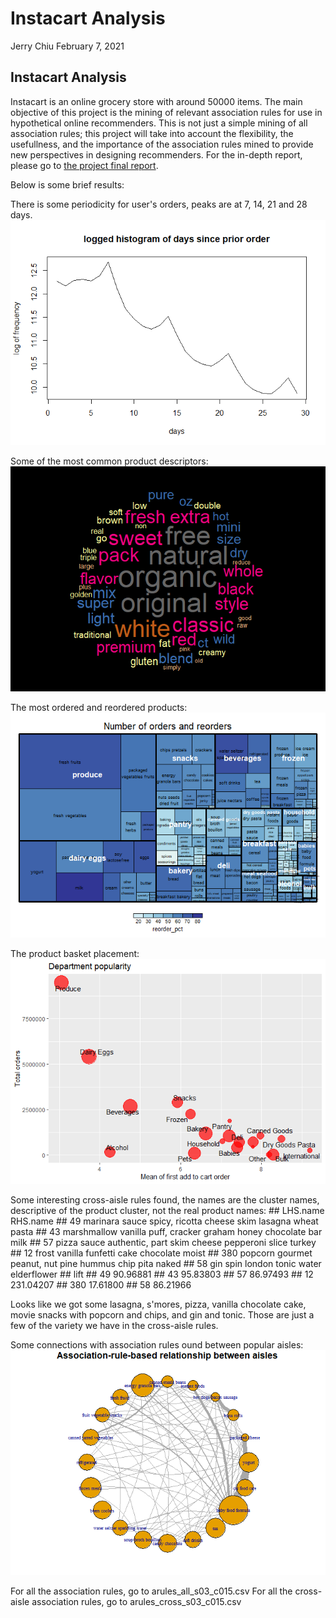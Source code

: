 Instacart Analysis
================
Jerry Chiu
February 7, 2021

## Instacart Analysis

Instacart is an online grocery store with around 50000 items. The main objective of this project is the mining of relevant association rules for use in hypothetical online recommenders. This is not just a simple mining of all association rules; this project will take into account the flexibility, the usefullness, and the importance of the association rules mined to provide new perspectives in designing recommenders. For the in-depth report, please go to [the project final report](https://github.com/jerchiury/InstacartProject/blob/master/instacart.md). 

Below is some brief results:

There is some periodicity for user's orders, peaks are at 7, 14, 21 and 28 days.
![](instacart_files/figure-markdown_github/unnamed-chunk-15-1.png)

Some of the most common product descriptors:
![](instacart_files/figure-markdown_github/unnamed-chunk-18-1.png)

The most ordered and reordered products:
![](instacart_files/figure-markdown_github/unnamed-chunk-24-1.png)

The product basket placement:
![](instacart_files/figure-markdown_github/unnamed-chunk-25-1.png)

Some interesting cross-aisle rules found, the names are the cluster names, descriptive of the product cluster, not the real product names:
    ##                                           LHS.name                RHS.name
    ## 49       marinara sauce spicy, ricotta cheese skim     lasagna wheat pasta
    ## 43  marshmallow vanilla puff, cracker graham honey      chocolate bar milk
    ## 57         pizza sauce authentic, part skim cheese  pepperoni slice turkey
    ## 12                          frost vanilla funfetti    cake chocolate moist
    ## 380        popcorn gourmet peanut, nut pine hummus         chip pita naked
    ## 58                                 gin spin london tonic water elderflower
    ##          lift
    ## 49   90.96881
    ## 43   95.83803
    ## 57   86.97493
    ## 12  231.04207
    ## 380  17.61800
    ## 58   86.21966

Looks like we got some lasagna, s'mores, pizza, vanilla chocolate cake, movie snacks with popcorn and chips, and gin and tonic. Those are just a few of the variety we have in the cross-aisle rules.

Some connections with association rules ound between popular aisles:
![](instacart_files/figure-markdown_github/unnamed-chunk-30-1.png)

For all the association rules, go to arules_all_s03_c015.csv
For all the cross-aisle association rules, go to arules_cross_s03_c015.csv